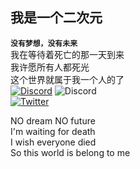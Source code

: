 ##  我是一个二次元
__`没有梦想，没有未来`__<br>
我在等待着死亡的那一天到来<br>
我许愿所有人都死光<br>
这个世界就属于我一个人的了<br>
[![Discord](https://img.shields.io/badge/Discord-失败者REMAKE联盟-%235865F2?style=flat-square&logo=discord)](https://discord.gg/Sa2K5AuFg8) ![Discord](https://img.shields.io/discord/1008361485984071781?label=%20&style=plastic) <br>
[![Twitter](https://img.shields.io/twitter/follow/DrShenYi?style=social)](https://twitter.com/intent/follow?screen_name=DrShenYi)

NO dream  NO future<br>
I'm waiting for death<br>
I wish everyone died<br>
So this world is belong to me

